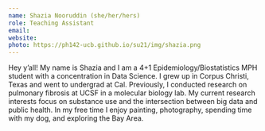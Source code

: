 ```yaml
---
name: Shazia Nooruddin (she/her/hers)
role: Teaching Assistant
email: 
website: 
photo: https://ph142-ucb.github.io/su21/img/shazia.png
---
```


Hey y’all! My name is Shazia and I am a 4+1 Epidemiology/Biostatistics MPH student with a concentration in Data Science. I grew up in Corpus Christi, Texas and went to undergrad at Cal. Previously, I conducted research on pulmonary fibrosis at UCSF in a molecular biology lab. My current research interests focus on substance use and the intersection between big data and public health. In my free time I enjoy painting, photography, spending time with my dog, and exploring the Bay Area.